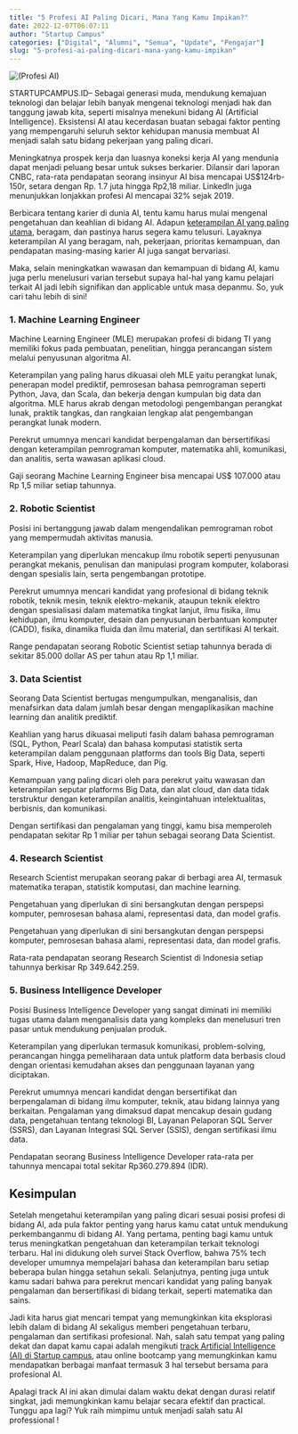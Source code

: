 ```yaml
---
title: "5 Profesi AI Paling Dicari, Mana Yang Kamu Impikan?"
date: 2022-12-07T06:07:11
author: "Startup Campus"
categories: ["Digital", "Alumni", "Semua", "Update", "Pengajar"]
slug: "5-profesi-ai-paling-dicari-mana-yang-kamu-impikan"
---
```


![(Profesi AI)](/uploads/2022/12/Profesi-Ai-1-1024x449.png)

STARTUPCAMPUS.ID– Sebagai generasi muda, mendukung kemajuan teknologi dan belajar lebih banyak mengenai teknologi menjadi hak dan tanggung jawab kita, seperti misalnya menekuni bidang AI (Artificial Intelligence). Eksistensi AI atau kecerdasan buatan sebagai faktor penting yang mempengaruhi seluruh sektor kehidupan manusia membuat AI menjadi salah satu bidang pekerjaan yang paling dicari. 

Meningkatnya prospek kerja dan luasnya koneksi kerja AI yang mendunia dapat menjadi peluang besar untuk sukses berkarier. Dilansir dari laporan CNBC, rata-rata pendapatan seorang insinyur AI bisa mencapai US$124rb-150r, setara dengan Rp. 1.7 juta hingga Rp2,18 miliar. LinkedIn juga menunjukkan lonjakkan profesi AI mencapai 32% sejak 2019.

Berbicara tentang karier di dunia AI, tentu kamu harus mulai mengenal pengetahuan dan keahlian di bidang AI. Adapun [keterampilan AI yang paling utama](/tingkatkan-dirimu-dengan-10-top-skills-ai/), beragam, dan pastinya harus segera kamu telusuri. Layaknya keterampilan AI yang beragam, nah, pekerjaan, prioritas kemampuan, dan pendapatan masing-masing karier AI juga sangat bervariasi.

Maka, selain meningkatkan wawasan dan kemampuan di bidang AI, kamu juga perlu menelusuri varian tersebut supaya hal-hal yang kamu pelajari terkait AI jadi lebih signifikan dan applicable untuk masa depanmu. So, yuk cari tahu lebih di sini! 

### 1. Machine Learning Engineer

Machine Learning Engineer (MLE) merupakan profesi di bidang TI yang memiliki fokus pada pembuatan, penelitian, hingga perancangan sistem melalui penyusunan algoritma AI.

Keterampilan yang paling harus dikuasai oleh MLE yaitu perangkat lunak, penerapan model prediktif, pemrosesan bahasa pemrograman seperti Python, Java, dan Scala, dan bekerja dengan kumpulan big data dan algoritma. MLE harus akrab dengan metodologi pengembangan perangkat lunak, praktik tangkas, dan rangkaian lengkap alat pengembangan perangkat lunak modern.

Perekrut umumnya mencari kandidat berpengalaman dan bersertifikasi dengan keterampilan pemrograman komputer, matematika ahli, komunikasi, dan analitis, serta wawasan aplikasi cloud.

Gaji seorang Machine Learning Engineer bisa mencapai US$ 107.000 atau Rp 1,5 miliar setiap tahunnya.

### 2. Robotic Scientist

Posisi ini bertanggung jawab dalam mengendalikan pemrograman robot yang mempermudah aktivitas manusia.

Keterampilan yang diperlukan mencakup ilmu robotik seperti penyusunan perangkat mekanis, penulisan dan manipulasi program komputer, kolaborasi dengan spesialis lain, serta pengembangan prototipe.

Perekrut umumnya mencari kandidat yang profesional di bidang teknik robotik, teknik mesin, teknik elektro-mekanik, ataupun teknik elektro dengan spesialisasi dalam matematika tingkat lanjut, ilmu fisika, ilmu kehidupan, ilmu komputer, desain dan penyusunan berbantuan komputer (CADD), fisika, dinamika fluida dan ilmu material, dan sertifikasi AI terkait.

Range pendapatan seorang Robotic Scientist setiap tahunnya berada di sekitar 85.000 dollar AS per tahun atau Rp 1,1 miliar.

### 3. Data Scientist

Seorang Data Scientist bertugas mengumpulkan, menganalisis, dan menafsirkan data dalam jumlah besar dengan mengaplikasikan machine learning dan analitik prediktif.

Keahlian yang harus dikuasai meliputi fasih dalam bahasa pemrograman (SQL, Python, Pearl Scala) dan bahasa komputasi statistik serta keterampilan dalam penggunaan platforms dan tools Big Data, seperti Spark, Hive, Hadoop, MapReduce, dan Pig.

Kemampuan yang paling dicari oleh para perekrut yaitu wawasan dan keterampilan seputar platforms Big Data, dan alat cloud, dan data tidak terstruktur dengan keterampilan analitis, keingintahuan intelektualitas, berbisnis, dan komunikasi.

Dengan sertifikasi dan pengalaman yang tinggi, kamu bisa memperoleh pendapatan sekitar Rp 1 miliar per tahun sebagai seorang Data Scientist.

### 4. Research Scientist

Research Scientist merupakan seorang pakar di berbagi area AI, termasuk matematika terapan, statistik komputasi, dan machine learning.

Pengetahuan yang diperlukan di sini bersangkutan dengan perspepsi komputer, pemrosesan bahasa alami, representasi data, dan model grafis.

Pengetahuan yang diperlukan di sini bersangkutan dengan perspepsi komputer, pemrosesan bahasa alami, representasi data, dan model grafis.

Rata-rata pendapatan seorang Research Scientist di Indonesia setiap tahunnya berkisar Rp 349.642.259.

### 5. Business Intelligence Developer

Posisi Business Intelligence Developer yang sangat diminati ini memiliki tugas utama dalam menganalisis data yang kompleks dan menelusuri tren pasar untuk mendukung penjualan produk.

Keterampilan yang diperlukan termasuk komunikasi, problem-solving, perancangan hingga pemeliharaan data untuk platform data berbasis cloud dengan orientasi kemudahan akses dan penggunaan layanan yang diciptakan.

Perekrut umumnya mencari kandidat dengan bersertifikat dan berpengalaman di bidang ilmu komputer, teknik, atau bidang lainnya yang berkaitan. Pengalaman yang dimaksud dapat mencakup desain gudang data, pengetahuan tentang teknologi BI, Layanan Pelaporan SQL Server (SSRS), dan Layanan Integrasi SQL Server (SSIS), dengan sertifikasi ilmu data.

Pendapatan seorang Business Intelligence Developer rata-rata per tahunnya mencapai total sekitar Rp360.279.894 (IDR).

## Kesimpulan 

Setelah mengetahui keterampilan yang paling dicari sesuai posisi profesi di bidang AI, ada pula faktor penting yang harus kamu catat untuk mendukung perkembanganmu di bidang AI. Yang pertama, penting bagi kamu untuk terus meningkatkan pengetahuan dan keterampilan terkait teknologi terbaru. Hal ini didukung oleh survei Stack Overflow, bahwa 75% tech developer umumnya mempelajari bahasa dan keterampilan baru setiap beberapa bulan hingga setahun sekali. Selanjutnya, penting juga untuk kamu sadari bahwa para perekrut mencari kandidat yang paling banyak pengalaman dan bersertifikasi di bidang terkait, seperti matematika dan sains.

Jadi kita harus giat mencari tempat yang memungkinkan kita eksplorasi lebih dalam di bidang AI sekaligus memberi pengetahuan terbaru, pengalaman dan sertifikasi profesional. Nah, salah satu tempat yang paling dekat dan dapat kamu capai adalah mengikuti [track Artificial Intelligence (AI) di Startup campus](https://startupcampus.id/track/artificial-intelligence/), atau online bootcamp yang memungkinkan kamu mendapatkan berbagai manfaat termasuk 3 hal tersebut bersama para profesional AI.

Apalagi track AI ini akan dimulai dalam waktu dekat dengan durasi relatif singkat, jadi memungkinkan kamu belajar secara efektif dan practical.  Tunggu apa lagi? Yuk raih mimpimu untuk menjadi salah satu AI professional !
